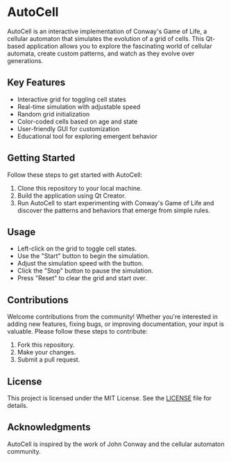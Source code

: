 # AutoCell

AutoCell is an interactive implementation of Conway's Game of Life, a cellular automaton that simulates the evolution of a grid of cells. This Qt-based application allows you to explore the fascinating world of cellular automata, create custom patterns, and watch as they evolve over generations.

## Key Features

- Interactive grid for toggling cell states
- Real-time simulation with adjustable speed
- Random grid initialization
- Color-coded cells based on age and state
- User-friendly GUI for customization
- Educational tool for exploring emergent behavior

## Getting Started

Follow these steps to get started with AutoCell:

1. Clone this repository to your local machine.
2. Build the application using Qt Creator.
3. Run AutoCell to start experimenting with Conway's Game of Life and discover the patterns and behaviors that emerge from simple rules.

## Usage

- Left-click on the grid to toggle cell states.
- Use the "Start" button to begin the simulation.
- Adjust the simulation speed with the button.
- Click the "Stop" button to pause the simulation.
- Press "Reset" to clear the grid and start over.

## Contributions

Welcome contributions from the community! Whether you're interested in adding new features, fixing bugs, or improving documentation, your input is valuable. Please follow these steps to contribute:

1. Fork this repository.
2. Make your changes.
3. Submit a pull request.

## License

This project is licensed under the MIT License. See the [LICENSE](LICENSE) file for details.

## Acknowledgments

AutoCell is inspired by the work of John Conway and the cellular automaton community.
